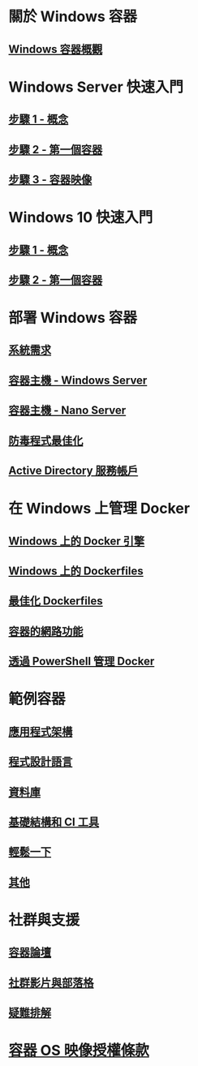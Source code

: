 # 關於 Windows 容器
## [Windows 容器概觀](about/about_overview.md)

# Windows Server 快速入門
## [步驟 1 - 概念](quick_start/quick_start.md)
## [步驟 2 - 第一個容器](quick_start/quick_start_windows_server.md)
## [步驟 3 - 容器映像](quick_start/quick_start_images.md)

# Windows 10 快速入門
## [步驟 1 - 概念](quick_start/quick_start.md)
## [步驟 2 - 第一個容器](quick_start/quick_start_windows_10.md)

# 部署 Windows 容器
## [系統需求](deployment/system_requirements.md)
## [容器主機 - Windows Server](deployment/deployment.md)
## [容器主機 - Nano Server](deployment/deployment_nano.md)
## [防毒程式最佳化](https://msdn.microsoft.com/en-us/windows/hardware/drivers/ifs/anti-virus-optimization-for-windows-containers)
## [Active Directory 服務帳戶](management/manage_serviceaccounts.md)

# 在 Windows 上管理 Docker
## [Windows 上的 Docker 引擎](docker/configure_docker_daemon.md)
## [Windows 上的 Dockerfiles](docker/manage_windows_dockerfile.md)
## [最佳化 Dockerfiles](docker/optimize_windows_dockerfile.md)
## [容器的網路功能](management/container_networking.md)
## [透過 PowerShell 管理 Docker](https://github.com/Microsoft/Docker-PowerShell)

# 範例容器
## [應用程式架構](samples.md#Application-Frameworks)
## [程式設計語言](samples.md#Programing-Languages)
## [資料庫](samples.md#Databases)
## [基礎結構和 CI 工具](samples.md#Infrastructure-and-CI-Tools)
## [輕鬆一下](samples.md#Just-for-Fun)
## [其他](samples.md#Other)


# 社群與支援
## [容器論壇](https://social.msdn.microsoft.com/Forums/en-US/home?forum=windowscontainers)
## [社群影片與部落格](communitylinks.md)
## [疑難排解](troubleshooting.md)


# [容器 OS 映像授權條款](Images_EULA.md)


<!--HONumber=Nov16_HO1-->


